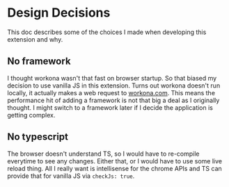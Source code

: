 # Design Decisions

This doc describes some of the choices I made when developing this extension and why.

## No framework

I thought workona wasn't that fast on browser startup. So that biased my decision to use vanilla JS in this extension. Turns out workona doesn't run locally, it actually makes a web request to [workona.com](https://workona.com/0). This means the performance hit of adding a framework is not that big a deal as I originally thought. I might switch to a framework later if I decide the application is getting complex.

## No typescript

The browser doesn't understand TS, so I would have to re-compile everytime to see any changes. Either that, or I would have to use some live reload thing. All I really want is intellisense for the chrome APIs and TS can provide that for vanilla JS via `checkJs: true`.